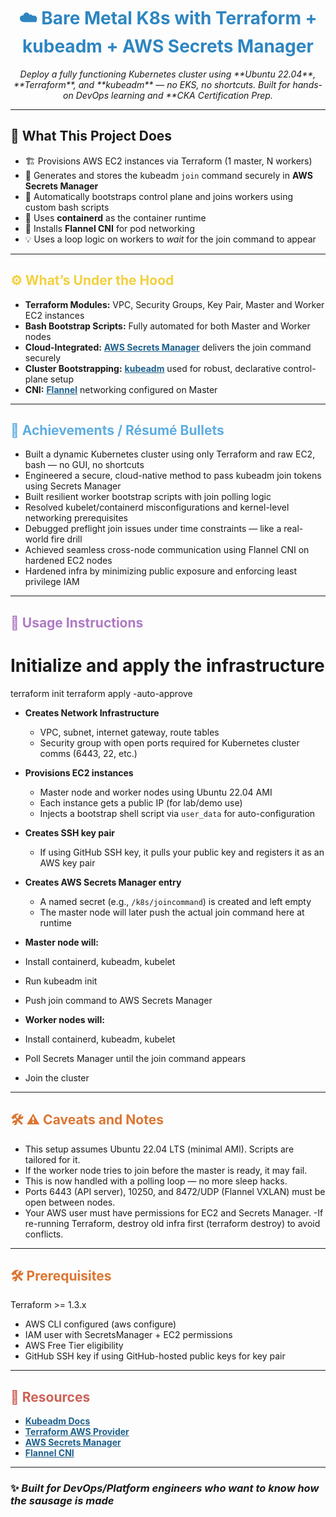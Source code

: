
<h1 align="center" style="color:#2E86C1;"><b>☁️ Bare Metal K8s with Terraform + kubeadm + AWS Secrets Manager</b></h1>

<p align="center">
  <i>Deploy a fully functioning Kubernetes cluster using **Ubuntu 22.04**, **Terraform**, and **kubeadm** — no EKS, no shortcuts. Built for hands-on DevOps learning and **CKA Certification Prep.</i>
</p>

---

## 🧰 What This Project Does

- 🏗️ Provisions AWS EC2 instances via Terraform (1 master, N workers)
- 🔐 Generates and stores the kubeadm `join` command securely in **AWS Secrets Manager**
- 🤖 Automatically bootstraps control plane and joins workers using custom bash scripts
- 🐳 Uses **containerd** as the container runtime
- 🔧 Installs **Flannel CNI** for pod networking
- 💡 Uses a loop logic on workers to *wait* for the join command to appear

---

<h2 style="color:#F4D03F;"><b>⚙️ What’s Under the Hood</b></h2>

<ul>
  <li><b>Terraform Modules:</b> VPC, Security Groups, Key Pair, Master and Worker EC2 instances</li>
  <li><b>Bash Bootstrap Scripts:</b> Fully automated for both Master and Worker nodes</li>
  <li><b>Cloud-Integrated:</b> <a href="https://docs.aws.amazon.com/secretsmanager/latest/userguide/intro.html" style="color:#1F618D;"><b>AWS Secrets Manager</b></a> delivers the join command securely</li>
  <li><b>Cluster Bootstrapping:</b> <a href="https://kubernetes.io/docs/setup/production-environment/tools/kubeadm/create-cluster-kubeadm/" style="color:#1F618D;"><b>kubeadm</b></a> used for robust, declarative control-plane setup</li>
  <li><b>CNI:</b> <a href="https://github.com/flannel-io/flannel" style="color:#1F618D;"><b>Flannel</b></a> networking configured on Master</li>
</ul>

---

<h2 style="color:#5DADE2;"><b>🚀 Achievements / Résumé Bullets</b></h2>

<ul>
  <li>Built a dynamic Kubernetes cluster using only Terraform and raw EC2, bash — no GUI, no shortcuts</li>
  <li>Engineered a secure, cloud-native method to pass kubeadm join tokens using Secrets Manager</li>
  <li>Built resilient worker bootstrap scripts with join polling logic</li>
  <li>Resolved kubelet/containerd misconfigurations and kernel-level networking prerequisites</li>
  <li>Debugged preflight join issues under time constraints — like a real-world fire drill</li>
  <li>Achieved seamless cross-node communication using Flannel CNI on hardened EC2 nodes</li>
  <li>Hardened infra by minimizing public exposure and enforcing least privilege IAM</li>
</ul>

---

<h2 style="color:#AF7AC5;"><b>📘 Usage Instructions</b></h2>

# Initialize and apply the infrastructure
terraform init
terraform apply -auto-approve

- **Creates Network Infrastructure**
   - VPC, subnet, internet gateway, route tables
   - Security group with open ports required for Kubernetes cluster comms (6443, 22, etc.)

- **Provisions EC2 instances**
   - Master node and worker nodes using Ubuntu 22.04 AMI
   - Each instance gets a public IP (for lab/demo use)
   - Injects a bootstrap shell script via `user_data` for auto-configuration

- **Creates SSH key pair**
   - If using GitHub SSH key, it pulls your public key and registers it as an AWS key pair

- **Creates AWS Secrets Manager entry**
   - A named secret (e.g., `/k8s/joincommand`) is created and left empty
   - The master node will later push the actual join command here at runtime


- **Master node will:**
- Install containerd, kubeadm, kubelet
- Run kubeadm init
- Push join command to AWS Secrets Manager

- **Worker nodes will:**
- Install containerd, kubeadm, kubelet
- Poll Secrets Manager until the join command appears
- Join the cluster

---

<h2 style="color:#DC7633;"><b>🛠️ ⚠️ Caveats and Notes</b></h2>

- This setup assumes Ubuntu 22.04 LTS (minimal AMI). Scripts are tailored for it.
- If the worker node tries to join before the master is ready, it may fail.
- This is now handled with a polling loop — no more sleep hacks.
- Ports 6443 (API server), 10250, and 8472/UDP (Flannel VXLAN) must be open between nodes.
- Your AWS user must have permissions for EC2 and Secrets Manager.
-If re-running Terraform, destroy old infra first (terraform destroy) to avoid conflicts.

---

<h2 style="color:#DC7633;"><b>🛠️ Prerequisites</b></h2>
Terraform >= 1.3.x

- AWS CLI configured (aws configure)
- IAM user with SecretsManager + EC2 permissions
- AWS Free Tier eligibility
- GitHub SSH key if using GitHub-hosted public keys for key pair

---

<h2 style="color:#CD6155;"><b>📎 Resources</b></h2> <ul> <li><a href="https://kubernetes.io/docs/setup/production-environment/tools/kubeadm/" style="color:#1F618D;"><b>Kubeadm Docs</b></a></li> <li><a href="https://registry.terraform.io/providers/hashicorp/aws/latest/docs" style="color:#1F618D;"><b>Terraform AWS Provider</b></a></li> <li><a href="https://docs.aws.amazon.com/secretsmanager/" style="color:#1F618D;"><b>AWS Secrets Manager</b></a></li> <li><a href="https://github.com/flannel-io/flannel" style="color:#1F618D;"><b>Flannel CNI</b></a></li> </ul>

---

### ✨ *Built for DevOps/Platform engineers who want to know how the sausage is made*  


